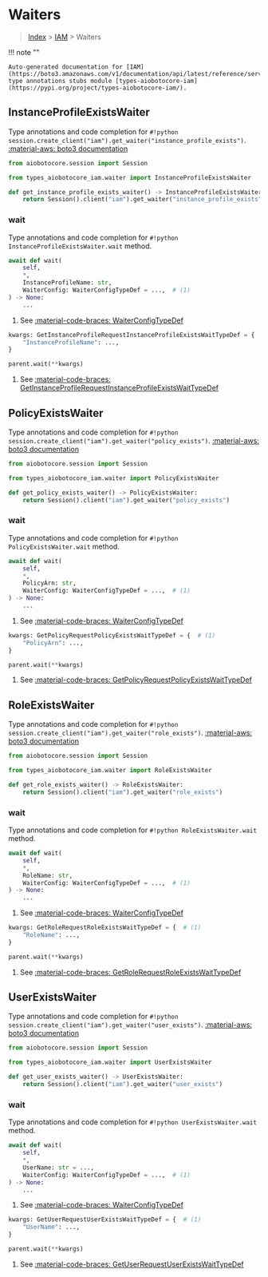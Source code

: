 # Waiters

> [Index](../README.md) > [IAM](./README.md) > Waiters

!!! note ""

    Auto-generated documentation for [IAM](https://boto3.amazonaws.com/v1/documentation/api/latest/reference/services/iam.html#IAM)
    type annotations stubs module [types-aiobotocore-iam](https://pypi.org/project/types-aiobotocore-iam/).

## InstanceProfileExistsWaiter

Type annotations and code completion for `#!python session.create_client("iam").get_waiter("instance_profile_exists")`.
[:material-aws: boto3 documentation](https://boto3.amazonaws.com/v1/documentation/api/latest/reference/services/iam.html#IAM.Waiter.InstanceProfileExists)

```python title="Usage example"
from aiobotocore.session import Session

from types_aiobotocore_iam.waiter import InstanceProfileExistsWaiter

def get_instance_profile_exists_waiter() -> InstanceProfileExistsWaiter:
    return Session().client("iam").get_waiter("instance_profile_exists")
```


### wait

Type annotations and code completion for `#!python InstanceProfileExistsWaiter.wait` method.

```python title="Method definition"
await def wait(
    self,
    *,
    InstanceProfileName: str,
    WaiterConfig: WaiterConfigTypeDef = ...,  # (1)
) -> None:
    ...
```

1. See [:material-code-braces: WaiterConfigTypeDef](./type_defs.md#waiterconfigtypedef) 


```python title="Usage example with kwargs"
kwargs: GetInstanceProfileRequestInstanceProfileExistsWaitTypeDef = {  # (1)
    "InstanceProfileName": ...,
}

parent.wait(**kwargs)
```

1. See [:material-code-braces: GetInstanceProfileRequestInstanceProfileExistsWaitTypeDef](./type_defs.md#getinstanceprofilerequestinstanceprofileexistswaittypedef) 
## PolicyExistsWaiter

Type annotations and code completion for `#!python session.create_client("iam").get_waiter("policy_exists")`.
[:material-aws: boto3 documentation](https://boto3.amazonaws.com/v1/documentation/api/latest/reference/services/iam.html#IAM.Waiter.PolicyExists)

```python title="Usage example"
from aiobotocore.session import Session

from types_aiobotocore_iam.waiter import PolicyExistsWaiter

def get_policy_exists_waiter() -> PolicyExistsWaiter:
    return Session().client("iam").get_waiter("policy_exists")
```


### wait

Type annotations and code completion for `#!python PolicyExistsWaiter.wait` method.

```python title="Method definition"
await def wait(
    self,
    *,
    PolicyArn: str,
    WaiterConfig: WaiterConfigTypeDef = ...,  # (1)
) -> None:
    ...
```

1. See [:material-code-braces: WaiterConfigTypeDef](./type_defs.md#waiterconfigtypedef) 


```python title="Usage example with kwargs"
kwargs: GetPolicyRequestPolicyExistsWaitTypeDef = {  # (1)
    "PolicyArn": ...,
}

parent.wait(**kwargs)
```

1. See [:material-code-braces: GetPolicyRequestPolicyExistsWaitTypeDef](./type_defs.md#getpolicyrequestpolicyexistswaittypedef) 
## RoleExistsWaiter

Type annotations and code completion for `#!python session.create_client("iam").get_waiter("role_exists")`.
[:material-aws: boto3 documentation](https://boto3.amazonaws.com/v1/documentation/api/latest/reference/services/iam.html#IAM.Waiter.RoleExists)

```python title="Usage example"
from aiobotocore.session import Session

from types_aiobotocore_iam.waiter import RoleExistsWaiter

def get_role_exists_waiter() -> RoleExistsWaiter:
    return Session().client("iam").get_waiter("role_exists")
```


### wait

Type annotations and code completion for `#!python RoleExistsWaiter.wait` method.

```python title="Method definition"
await def wait(
    self,
    *,
    RoleName: str,
    WaiterConfig: WaiterConfigTypeDef = ...,  # (1)
) -> None:
    ...
```

1. See [:material-code-braces: WaiterConfigTypeDef](./type_defs.md#waiterconfigtypedef) 


```python title="Usage example with kwargs"
kwargs: GetRoleRequestRoleExistsWaitTypeDef = {  # (1)
    "RoleName": ...,
}

parent.wait(**kwargs)
```

1. See [:material-code-braces: GetRoleRequestRoleExistsWaitTypeDef](./type_defs.md#getrolerequestroleexistswaittypedef) 
## UserExistsWaiter

Type annotations and code completion for `#!python session.create_client("iam").get_waiter("user_exists")`.
[:material-aws: boto3 documentation](https://boto3.amazonaws.com/v1/documentation/api/latest/reference/services/iam.html#IAM.Waiter.UserExists)

```python title="Usage example"
from aiobotocore.session import Session

from types_aiobotocore_iam.waiter import UserExistsWaiter

def get_user_exists_waiter() -> UserExistsWaiter:
    return Session().client("iam").get_waiter("user_exists")
```


### wait

Type annotations and code completion for `#!python UserExistsWaiter.wait` method.

```python title="Method definition"
await def wait(
    self,
    *,
    UserName: str = ...,
    WaiterConfig: WaiterConfigTypeDef = ...,  # (1)
) -> None:
    ...
```

1. See [:material-code-braces: WaiterConfigTypeDef](./type_defs.md#waiterconfigtypedef) 


```python title="Usage example with kwargs"
kwargs: GetUserRequestUserExistsWaitTypeDef = {  # (1)
    "UserName": ...,
}

parent.wait(**kwargs)
```

1. See [:material-code-braces: GetUserRequestUserExistsWaitTypeDef](./type_defs.md#getuserrequestuserexistswaittypedef) 
